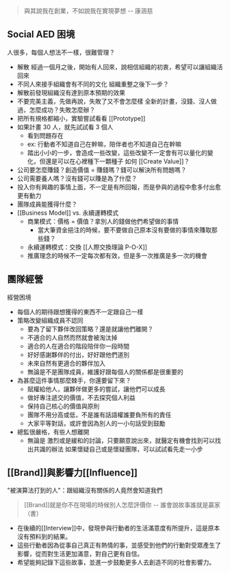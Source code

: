 > 與其說我在創業，不如說我在實現夢想 -- 康涵慈

## Social AED 困境
人很多，每個人想法不一樣，很難管理？
- 解散
經過一個月之後，開始有人回來，說相信組織的初衷，希望可以讓組織活回來
- 不同人來接手組織會有不同的文化
組織重整之後下一步？
- 解散前發現組織沒有達到原本預期的效果
- 不要完美主義，先做再說，失敗了又不會怎麼樣
全新的計畫，沒錢、沒人做過，怎麼成功？失敗怎麼辦？
- 把所有規格都縮小，實驗嘗試看看 [[Prototype]]
- 如果計畫 30 人，就先試試看 3 個人
	- 看到問題存在
	- ex: 行動者不知道自己在幹嘛，陪伴者也不知道自己在幹嘛
	- 踏出小小的一步，會造成一些改變，這些改變不一定會有可以量化的變化，但還是可以在心裡種下一顆種子
如何 [[Create Value]]？
- 公司要怎麼賺錢？創造價值 = 賺錢嗎？錢可以解決所有問題嗎？
- 公司需要養人嗎？沒有錢可以賺是為了什麼？
- 投入你有興趣的事情上面，不一定是有所回報，而是參與的過程中愈多付出愈更有動力
- 團隊成員能獲得什麼？
- [[Business Model]] vs. 永續運轉模式
	- 商業模式：價格 = 價值？拿別人的錢做他們希望做的事情
		- 當大筆資金挹注的時候，要不要做自己原本沒有要做的事情來賺取那些錢？
	- 永續運轉模式：交換 [[人際交換理論 P-O-X]]
	- 推廣理念的時候不一定每次都有效，但是多一次推廣是多一次的機會

## 團隊經營
經營困境
- 每個人的期待跟想獲得的東西不一定跟自己一樣
- 策略改變組織成員不認同
	- 要為了留下夥伴改回策略？還是就讓他們離開？
	- 不適合的人自然而然就會被淘汰掉
	- 適合的人在適合的階段陪伴你一段時間
	- 好好感謝夥伴的付出，好好跟他們道別
	- 未來自然有更適合的夥伴加入
	- 無論是不是團隊成員，維護好跟每個人的關係都是很重要的
- 為甚麼這件事情那麼棘手，你還要留下來？
	- 賦權給他人，讓夥伴做更多的嘗試，讓他們可以成長
	- 做好專注遞交的價值，不去探究個人利益
	- 保持自己核心的價值與原則
	- 團隊不用分高或低，不是誰有話語權誰要負所有的責任
	- 大家平等對話，或許會因為別人的一小句話受到鼓勵
- 總監很嚴格，有些人想離開
	- 無論是 激烈或是緩和的討論，只要願意說出來，就醫定有機會找到可以找出共識的辦法
如果懷疑自己或是懷疑團隊，可以試試看先走一小步

## [[Brand]]與影響力[[Influence]]

"被演算法打到的人"：跟組織沒有關係的人竟然會知道我們

> [[Brand]]就是你不在現場的時候別人怎麼評價你 -- 誰會說故事誰就是贏家（書）

- 在後續的[[Interview]]中，發現參與行動者的生活滿意度有所提升，這是原本沒有預料到的結果。
- 這些行動者因為從事自己真正有熱情的事，並感受到他們的行動對受眾產生了影響，從而對生活更加滿意，對自己更有自信。
- 希望能夠記錄下這些故事，並進一步鼓勵更多人去創造不同的社會影響力。
